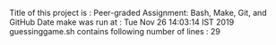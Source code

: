 Title of this project is : Peer-graded Assignment: Bash, Make, Git, and GitHub
Date make was run at : 
Tue Nov 26 14:03:14 IST 2019
guessinggame.sh contains following number of lines : 
      29
